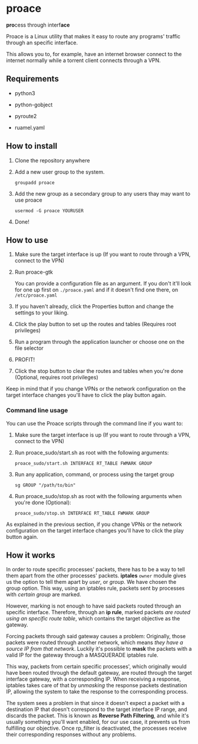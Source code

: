 # proace

**pro**cess through interf**ace**

Proace is a Linux utility that makes it easy to route any programs' traffic through an specific interface.

This allows you to, for example, have an internet browser connect to the internet normally while a torrent client connects through a VPN.

## Requirements

- python3

- python-gobject

- pyroute2

- ruamel.yaml

## How to install

1. Clone the repository anywhere

2. Add a new user group to the system.

    ```groupadd proace```

3. Add the new group as a secondary group to any users thay may want to use proace

    ```usermod -G proace YOURUSER```

4. Done!

## How to use

1. Make sure the target interface is up (If you want to route through a VPN, connect to the VPN)

2. Run proace-gtk

    You can provide a configuration file as an argument. If you don't it'll look for one up first on ```./proace.yaml``` and if it doesn't find one there, on ```/etc/proace.yaml```

3. If you haven't already, click the Properties button and change the settings to your liking.

4. Click the play button to set up the routes and tables (Requires root privileges)

5. Run a program through the application launcher or choose one on the file selector

6. PROFIT!

7. Click the stop button to clear the routes and tables when you're done (Optional, requires root privileges)

Keep in mind that if you change VPNs or the network configuration on the target interface changes you'll have to click the play button again.

### Command line usage

You can use the Proace scripts through the command line if you want to:

1. Make sure the target interface is up (If you want to route through a VPN, connect to the VPN)

2. Run proace_sudo/start.sh as root with the following arguments:

    ```proace_sudo/start.sh INTERFACE RT_TABLE FWMARK GROUP```

3. Run any application, command, or process using the target group

    ```sg GROUP "/path/to/bin"```

4. Run proace_sudo/stop.sh as root with the following arguments when you're done (Optional):

    ```proace_sudo/stop.sh INTERFACE RT_TABLE FWMARK GROUP```

As explained in the previous section, if you change VPNs or the network configuration on the target interface changes you'll have to click the play button again.


## How it works

In order to route specific processes' packets, there has to be a way to tell them apart from the other processes' packets. **iptales** ```owner``` module gives us the option to tell them apart by _user_, or _group_. We have chosen the group option.
This way, using an iptables rule, packets sent by processes with _certain group_ are marked.

However, marking is not enough to have said packets routed through an specific interface. Therefore, through an **ip rule**, marked packets _are routed using an specific route table_, which contains the target objective as the gateway.

Forcing packets through said gateway causes a problem: Originally, those packets were routed through another network, which means _they have a source IP from that network_. Luckily it's possible to **mask** the packets with a valid IP for the gateway through a MASQUERADE iptables rule.

This way, packets from certain specific processes', which originally would have been routed through the default gateway, are routed through the target interface gateway, with a corresponding IP. When receiving a response, iptables takes care of that by _unmasking_ the response packets destination IP, allowing the system to take the response to the corresponding process.

The system sees a problem in that since it doesn't expect a packet with a destination IP that doesn't correspond to the target interface IP range, and discards the packet. This is known as **Reverse Path Filtering**, and while it's usually something you'll want enabled, for our use case, it prevents us from fulfilling our objective. Once rp_filter is deactivated, the processes receive their corresponding responses without any problems.